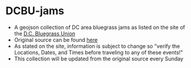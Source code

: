 DCBU-jams
=========

* A geojson collection of DC area bluegrass jams as listed on the site of the [D.C. Bluegrass Union](http://dcbu.org)
* Original source can be found [here](http://dcbu.org/jams.htm)
* As stated on the site, information is subject to change so "verify the Locations, Dates, and Times before traveling to any of these events!"
* This collection will be updated from the original source every Sunday
